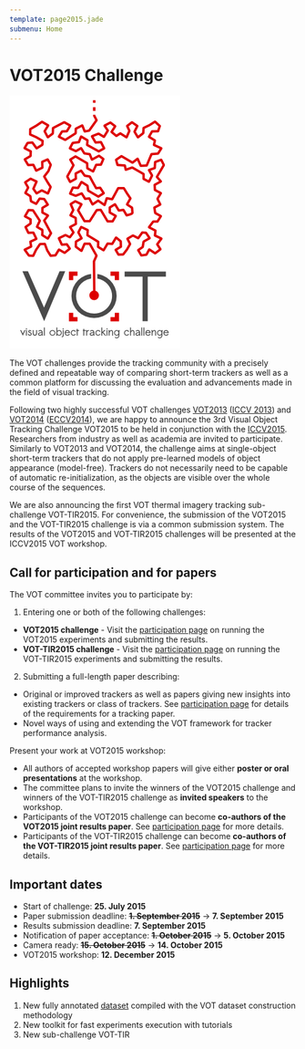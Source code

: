 ```yaml
---
template: page2015.jade
submenu: Home
---
```


# VOT2015 Challenge

<img class="logo float-right frame" src="../img/vot2015_logo_website_large.png" alt="VOT2015" />

The VOT challenges provide the tracking community with a precisely defined and repeatable way of comparing short-term trackers as well as a common platform for discussing the evaluation and advancements made in the field of visual tracking.

Following two highly successful VOT challenges [VOT2013](/vot2013/) ([ICCV 2013](http://www.iccv2013.org/)) and [VOT2014](/vot2014/) ([ECCV2014](http://eccv2014.org/)), we are happy to announce the 3rd Visual Object Tracking Challenge VOT2015 to be held in conjunction with the [ICCV2015](http://pamitc.org/iccv15/). Researchers from industry as well as academia are invited to participate. Similarly to VOT2013 and VOT2014, the challenge aims at single-object short-term trackers that do not apply pre-learned models of object appearance (model-free). Trackers do not necessarily need to be capable of automatic re-initialization, as the objects are visible over the whole course of the sequences.

We are also announcing the first VOT thermal imagery tracking sub-challenge VOT-TIR2015. For convenience, the submission of the VOT2015 and the VOT-TIR2015 challenge is via a common submission system. The results of the VOT2015 and VOT-TIR2015 challenges will be presented at the ICCV2015 VOT workshop.


## Call for participation and for papers

The VOT committee invites you to participate by:

1. Entering one or both of the following challenges:
  * **VOT2015 challenge** - Visit the [participation page](participation.html) on running the VOT2015 experiments and submitting the results.
  * **VOT-TIR2015 challenge** - Visit the [participation page](participation.html) on running the VOT-TIR2015 experiments and submitting the results.


2. Submitting a full-length paper describing:
  * Original or improved trackers as well as papers giving new insights into existing trackers or class of trackers. See [participation page](participation.html) for details of the requirements for a tracking paper.
  * Novel ways of using and extending the VOT framework for tracker performance analysis.


Present your work at VOT2015 workshop:
 * All authors of accepted workshop papers will give either **poster or oral presentations** at the workshop.
 * The committee plans to invite the winners of the VOT2015 challenge and winners of the VOT-TIR2015 challenge as **invited speakers** to the workshop. 
 * Participants of the VOT2015 challenge can become **co-authors of the VOT2015 joint results paper**. See [participation page](participation.html) for more details.
 * Participants of the VOT-TIR2015 challenge can become **co-authors of the VOT-TIR2015 joint results paper**. See [participation page](participation.html) for more details.

## Important dates 

* Start of challenge: **25. July 2015**
* Paper submission deadline: ~~**1. September 2015**~~ -> **7. September 2015**
* Results submission deadline: **7. September 2015**
* Notification of paper acceptance: ~~**1. October 2015**~~ -> **5. October 2015**
* Camera ready: ~~**15. October 2015**~~ -> **14. October 2015**
* VOT2015 workshop: **12. December 2015**

## Highlights

1. New fully annotated [dataset](dataset.html) compiled with the VOT dataset construction methodology
2. New toolkit for fast experiments execution with tutorials
3. New sub-challenge VOT-TIR


